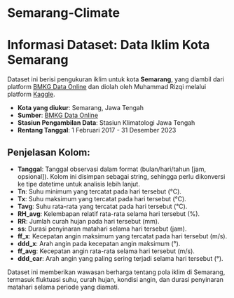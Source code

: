 # Semarang-Climate

# Informasi Dataset: Data Iklim Kota Semarang

Dataset ini berisi pengukuran iklim untuk kota **Semarang**, yang diambil dari platform [BMKG Data Online](https://dataonline.bmkg.go.id/home) dan diolah oleh Muhammad Rizqi melalui platform [Kaggle](https://www.kaggle.com/kingki19).

- **Kota yang diukur**: Semarang, Jawa Tengah
- **Sumber**: [BMKG Data Online](https://dataonline.bmkg.go.id/home)
- **Stasiun Pengambilan Data**: Stasiun Klimatologi Jawa Tengah
- **Rentang Tanggal**: 1 Februari 2017 - 31 Desember 2023

## Penjelasan Kolom:

- **Tanggal**: Tanggal observasi dalam format (bulan/hari/tahun [jam, opsional]). Kolom ini disimpan sebagai string, sehingga perlu dikonversi ke tipe datetime untuk analisis lebih lanjut.
- **Tn**: Suhu minimum yang tercatat pada hari tersebut (°C).
- **Tx**: Suhu maksimum yang tercatat pada hari tersebut (°C).
- **Tavg**: Suhu rata-rata yang tercatat pada hari tersebut (°C).
- **RH_avg**: Kelembapan relatif rata-rata selama hari tersebut (%).
- **RR**: Jumlah curah hujan pada hari tersebut (mm).
- **ss**: Durasi penyinaran matahari selama hari tersebut (jam).
- **ff_x**: Kecepatan angin maksimum yang tercatat pada hari tersebut (m/s).
- **ddd_x**: Arah angin pada kecepatan angin maksimum (°).
- **ff_avg**: Kecepatan angin rata-rata selama hari tersebut (m/s).
- **ddd_car**: Arah angin yang paling sering terjadi selama hari tersebut (°).

Dataset ini memberikan wawasan berharga tentang pola iklim di Semarang, termasuk fluktuasi suhu, curah hujan, kondisi angin, dan durasi penyinaran matahari selama periode yang diamati.

